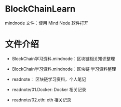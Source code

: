 # BlockChainLearn

mindnode 文件：使用 Mind Node 软件打开


# 文件介绍

- BlockChain学习资料.mindnode：区块链相关知识整理

- BlockChain学习资料.mindnode：区块链 学习资料整理

- readnote： 区块链学习资料，个人笔记

- readnote/01.Docker: Docker 相关记录
- readnote/02.eth: eth 相关记录



